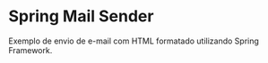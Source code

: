 Spring Mail Sender
============

Exemplo de envio de e-mail com HTML formatado utilizando Spring Framework.
